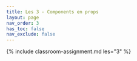 ```yaml
---
title: Les 3 - Components en props
layout: page
nav_order: 3
has_toc: false
nav_exclude: false
---
```


{% include classroom-assignment.md les="3" %}